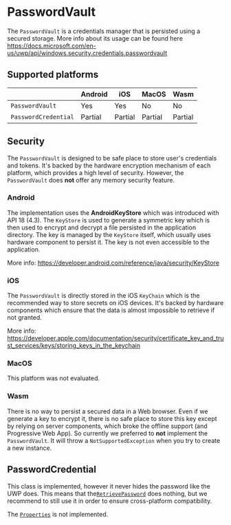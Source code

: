 # PasswordVault

The `PasswordVault` is a credentials manager that is persisted using a secured storage.
More info about its usage can be found here <https://docs.microsoft.com/en-us/uwp/api/windows.security.credentials.passwordvault>

## Supported platforms

|                      | Android | iOS     | MacOS   | Wasm    |
| -------------------- | ------- | ------- | ------- | ------- |
| `PasswordVault`      | Yes     | Yes     | No      | No      |
| `PasswordCredential` | Partial | Partial | Partial | Partial |

## Security

The `PasswordVault` is designed to be safe place to store user's credentials and tokens.
It's backed by the hardware encryption mechanism of each platform, which provides a high level of security.
However, the `PasswordVault` does **not** offer any memory security feature.

### Android

The implementation uses the __AndroidKeyStore__ which was introduced with API 18 (4.3).
The `KeyStore` is used to generate a symmetric key which is then used to encrypt and decrypt a file persisted in the application directory.
The key is managed by the `KeyStore` itself, which usually uses hardware component to persist it. The key is not even accessible to the application.

More info: <https://developer.android.com/reference/java/security/KeyStore>

### iOS

The `PasswordVault` is directly stored in the iOS `KeyChain` which is the recommended way to store secrets on iOS devices.
It's backed by hardware components which ensure that the data is almost impossible to retrieve if not granted.

More info: <https://developer.apple.com/documentation/security/certificate_key_and_trust_services/keys/storing_keys_in_the_keychain>

### MacOS

This platform was not evaluated.

### Wasm

There is no way to persist a secured data in a Web browser. Even if we generate a key to encrypt it,
there is no safe place to store this key except by relying on server components, which broke the offline support (and Progressive Web App).
So currently we preferred to **not** implement the `PasswordVault`. It will throw a `NotSupportedException` when you try to create a new instance.

## PasswordCredential

This class is implemented, however it never hides the password like the UWP does.
This means that the[`RetrievePassword`](https://docs.microsoft.com/en-us/uwp/api/windows.security.credentials.passwordcredential.retrievepassword#Windows_Security_Credentials_PasswordCredential_RetrievePassword) does nothing,
but we recommend to still use it in order to ensure cross-platform compatibility.

The [`Properties`](https://docs.microsoft.com/en-us/uwp/api/windows.security.credentials.passwordcredential.properties#Windows_Security_Credentials_PasswordCredential_Properties) is not implemented.
